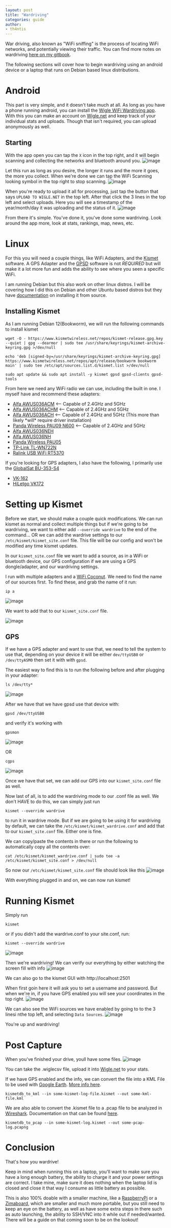 ```yaml
---
layout: post
title: "Wardriving"
categories: guide
author:
- th4ntis
---
```


War driving, also known as "WiFi sniffing" is the process of locating WiFi networks, and potentially viewing their traffic. You can find more notes on wardriving [here on my gitbook](https://cybersec.th4ntis.com/networking/wireless/wardriving-wifi-sniffing).


The following sections will cover how to begin wardriving using an android device or a laptop that runs on Debian based linux distributions.
# Android
This part is very simple, and it doesn't take much at all. As long as you have a phone running android, you can install the [Wigle WiFi Wardriving app](https://play.google.com/store/apps/details?id=net.wigle.wigleandroid). With this you can make an account on [Wigle.net](https://wigle.net/) and keep track of your individual stats and uploads. Though that isn't required, you can upload anonymously as well.

## Starting
With the app open you can tap the `X` icon in the top right, and it will begin scanning and collecting the networks and bluetooth around you.
![image](https://github.com/Th4ntis/th4ntis.github.io/assets/53808039/d760f6fc-f4b6-4a90-949d-9bd82124b76b)

Let this run as long as you desire, the longer it runs and the more it goes, the more you collect. When we're done we can tap the WiFi Scanning looking symbol in the top right to stop scanning.
![image](https://github.com/Th4ntis/th4ntis.github.io/assets/53808039/a4458d9d-9c0f-4d18-a6c8-23979192b8ef)

When you're ready to upload it all for processing, just tap the button that says `UPLOAD TO WIGLE.NET` in the top left. After that click the 3 lines in the top left and select uploads.
Here you will see a timestamp of the year/month/day it was uploading and the status of it.
![image](https://github.com/Th4ntis/th4ntis.github.io/assets/53808039/d42384bd-a1f7-472e-b23a-7b61034714a4)

From there it's simple. You've done it, you've done some wardriving. Look around the app more, look at stats, rankings, map, news, etc.

# Linux
For this you will need a couple things, like WiFi Adapters, and the [Kismet](https://www.kismetwireless.net/) software. A GPS Adapter and the [GPSD](https://gpsd.io/) software is not *REQUIRED* but will make it a lot more fun and adds the ability to see where you seen a specific WiFi. 

I am running Debian but this also work on other linux distros. I will be covering how I did this on Debian and other Ubuntu based distros but they have [documentation](https://www.kismetwireless.net/docs/readme/installing/linux/#installing-from-source) on installing it from source.

## Installing Kismet
As I am running Debian 12(Bookworm), we will run the following commands to install kismet

```
wget -O - https://www.kismetwireless.net/repos/kismet-release.gpg.key --quiet | gpg --dearmor | sudo tee /usr/share/keyrings/kismet-archive-keyring.gpg >/dev/null

echo 'deb [signed-by=/usr/share/keyrings/kismet-archive-keyring.gpg] https://www.kismetwireless.net/repos/apt/release/bookworm bookworm main' | sudo tee /etc/apt/sources.list.d/kismet.list >/dev/null

sudo apt update && sudo apt install -y kismet gpsd gpsd-clients gpsd-tools
```

From here we need any WiFi radio we can use, including the built in one. I myself have and recommend these adapters:

* [Alfa AWUS036ACM](https://www.amazon.com/Alfa-AWUS036ACM-Long-Range-Dual-Band-Wireless/dp/B073X6RL9D) <-- Capable of 2.4GHz and 5GHz
* [Alfa AWUS036ACHM](https://www.amazon.com/gp/product/B08SJBV1N3/ref=ox\_sc\_act\_title\_1?smid=A20G3A026MV70R\&psc=1) <-- Capable of 2.4GHz and 5GHz
* [Alfa AWUS036ACH](https://www.amazon.com/dp/B08SJC78FH?ref\_=cm\_sw\_r\_cp\_ud\_dp\_PSZZG6J9X0XH40GXB685) <-- Capable of 2.4GHz and 5GHz (This more than likely \*will\* require driver installation)
* [Panda Wireless PAU09 N600](https://www.amazon.com/Panda-Wireless-PAU09-Adapter-Antennas/dp/B01LY35HGO) <-- Capable of 2.4GHz and 5GHz
* [Alfa AWUS036NEH](https://www.amazon.com/AWUS036NEH-Range-WIRELESS-802-11b-USBAdapter/dp/B0035OCVO6)
* [Alfa AWUS036NH](https://www.amazon.com/Alfa-AWUS036NH-802-11g-Wireless-Long-Range/dp/B003YIFHJY)
* [Panda Wireless PAU05](https://www.amazon.com/Panda-300Mbps-Wireless-USB-Adapter/dp/B00EQT0YK2)
* [TP-Link TL-WN722N](https://www.amazon.com/TP-Link-TL-WN722N-Wireless-network-Adapter/dp/B002SZEOLG)
* [Ralink USB WiFi RT5370](https://www.amazon.com/Ralink-RT5370-Raspberry-Adapter-Function/dp/B019XUDHFC)

If you're looking for GPS adapters, I also have the following, I primarily use the [GlobalSat BU-353-S4](https://www.amazon.com/GlobalSat-BU-353-S4-Receiver-Black-Improved-New/dp/B098L799NH/ref=sr_1_1?crid=2WAQ665IR5UV1\&keywords=GlobalSat+BU-353-S4\&qid=1660969339\&s=electronics\&sprefix=globalsat+bu-353-s4+%2Celectronics%2C148\&sr=1-1)
* [VK-162](https://www.amazon.com/dp/B01EROIUEW?ref=ppx_pop_mob_ap_share)
* [HiLetgo VK172](https://www.amazon.com/dp/B01MTU9KTF?ref=ppx_pop_mob_ap_share)

# Setting up Kismet
Before we start, we should make a couple quick modifications. We can run kismet as normal and collect multiple things but if we're going to be wardriving, we want to either add `--override wardrive` to the end of the command... OR we can add the wardrive settings to our `/etc/kismet/kismet_site.conf` file. This file will be our config and won't be modified any time kismet updates.

In our `kismet_site.conf` file we want to add a source, as in a WiFi or bluetooth device, our GPS configuration if we are using a GPS dongle/adapter, and our wardriving settings.

I run with multiple adapters and a [WiFi Coconut](https://shop.hak5.org/products/wifi-coconut). We need to find the name of our sources first. To find these, and grab the name of it run:
```
ip a
```

![image](https://github.com/Th4ntis/th4ntis.github.io/assets/53808039/c642311e-a694-4102-9dcb-c6c121b1e475)

We want to add that to our `kismet_site.conf` file.

![image](https://github.com/Th4ntis/th4ntis.github.io/assets/53808039/574c5734-f099-4902-8521-4cbba0aad9b1)

## GPS
If we have a GPS adapter and want to use that, we need to tell the system to use that, depending on your device it will be either `dev/ttyUSB0` or `/dev/ttyASM0` then set it with with `gpsd`. 

The easiest way to find this is to run the following before and after plugging in your adapter:
```
ls /dev/tty*
```


![image](https://github.com/Th4ntis/th4ntis.github.io/assets/53808039/422e6ff2-2eef-48e5-8160-48b1582a4a58)

After we have that we have gpsd use that device with:
```
gpsd /dev/ttyUSB0
```
and verify it's working with
```
gpsmon
```
![image](https://github.com/Th4ntis/th4ntis.github.io/assets/53808039/8dea8090-d307-40a9-a6c8-a3f62e778354)

OR
```
cgps
```
![image](https://github.com/Th4ntis/th4ntis.github.io/assets/53808039/d75350e2-09fb-4563-900c-5957a6572235)

Once we have that set, we can add our GPS into our `kismet_site.conf` file as well.

Now last of all, is to add the wardriving mode to our .conf file as well. We don't HAVE to do this, we can simply just run
```
kismet --override wardrive
```
to run it in wardrive mode. But if we are going to be using it for wardriving by default, we can take the `/etc/kismet/kismet_wardrive.conf` and add that to our `kismet_site.conf` file. Either one is fine.

We can copy/paste the contents in there or run the following to automatically copy all the contents over:
```
cat /etc/kismet/kismet_wardrive.conf | sudo tee -a /etc/kismet/kismet_site.conf > /dev/null
```


So now our `/etc/kismet/kismet_site.conf` file should look like this
![image](https://github.com/Th4ntis/th4ntis.github.io/assets/53808039/e4c101fd-d79f-4ace-9d40-58c14bbef138)

With everything plugged in and on, we can now run kismet!

# Running Kismet
Simply run
```
kismet
````

or if you didn't add the wardrive.conf to your site.conf, run:
```
kismet --override wardrive
``` 
![image](https://github.com/Th4ntis/th4ntis.github.io/assets/53808039/576d67cf-75f9-47a4-bbe2-4ee165ea32fb)

Then we're wardriving! We can verify our everything by either watching the screen fill with info
![image](https://github.com/Th4ntis/th4ntis.github.io/assets/53808039/1eb6445f-ffe5-484e-8c4e-059ca45827c7)

We can also go to the kismet GUI with http://localhost:2501

When first goin here it will ask you to set a username and password. But when we're in, if you have GPS enabled you will see your coordinates in the top right.
![image](https://github.com/Th4ntis/th4ntis.github.io/assets/53808039/58abbd2f-bba0-4305-94fa-9f7a80da4641)

We can also see the WiFi sources we have enabled by going to to the 3 linesi nthe top left, and selecting `Data Sources`.
![image](https://github.com/Th4ntis/th4ntis.github.io/assets/53808039/30742b6a-3ab9-4203-8280-ba80051c5b61)

You're up and wardriving!

# Post Capture
When you've finished your drive, youll have some files.
![image](https://github.com/Th4ntis/th4ntis.github.io/assets/53808039/973d96c2-eb44-42a4-ab03-4addd636c8a0)

You can take the .wiglecsv file, upload it into [Wigle.net](https://wigle.net/) to your stats.

If we have GPS enabled and the info, we can convert the file into a KML File to be used with [Google Earth](https://earth.google.com/web/). [More info here](https://www.kismetwireless.net/docs/readme/kml/).

```
kismetdb_to_kml --in some-kismet-log-file.kismet --out some-kml-file.kml
```

We are also able to convert the .kismet file to a .pcap file to be analyzed in [Wireshark](https://cybersec.th4ntis.com/networking/wireshark). Documentation on that can be found [here](https://www.kismetwireless.net/docs/readme/kismetdb_to_pcap/).

```
kismetdb_to_pcap --in some-kismet-log.kismet --out some-pcap-log.pcapng
```

# Conclusion
That's how you wardrive!

Keep in mind when running this on a laptop, you'll want to make sure you have a long enough battery, the ability to charge it and your power settings are correct. I take mine, make sure it does nothing when the laptop lid is closed and close it that way I consume as little battery as possible.

This is also 100% doable with a smaller machine, like a [RaspberryPi](https://www.raspberrypi.com/) or a [Zimaboard](https://www.zimaboard.com/), which are smaller and much more portable, but you still need to keep an eye on the battery, as well as have some extra steps in there such as auto launching, the ability to SSH/VNC into it while out if needed/wanted. There will be a guide on that coming soon to be on the lookout!
